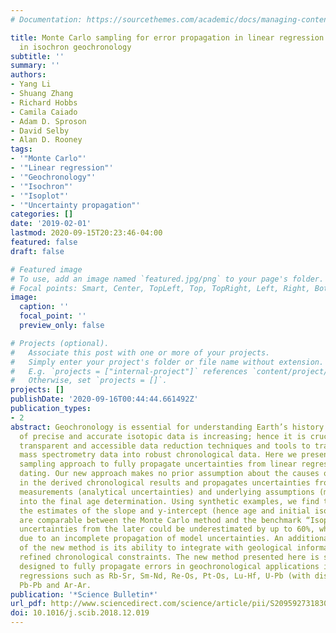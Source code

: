 ```yaml
---
# Documentation: https://sourcethemes.com/academic/docs/managing-content/

title: Monte Carlo sampling for error propagation in linear regression and applications
  in isochron geochronology
subtitle: ''
summary: ''
authors:
- Yang Li
- Shuang Zhang
- Richard Hobbs
- Camila Caiado
- Adam D. Sproson
- David Selby
- Alan D. Rooney
tags:
- '"Monte Carlo"'
- '"Linear regression"'
- '"Geochronology"'
- '"Isochron"'
- '"Isoplot"'
- '"Uncertainty propagation"'
categories: []
date: '2019-02-01'
lastmod: 2020-09-15T20:23:46-04:00
featured: false
draft: false

# Featured image
# To use, add an image named `featured.jpg/png` to your page's folder.
# Focal points: Smart, Center, TopLeft, Top, TopRight, Left, Right, BottomLeft, Bottom, BottomRight.
image:
  caption: ''
  focal_point: ''
  preview_only: false

# Projects (optional).
#   Associate this post with one or more of your projects.
#   Simply enter your project's folder or file name without extension.
#   E.g. `projects = ["internal-project"]` references `content/project/deep-learning/index.md`.
#   Otherwise, set `projects = []`.
projects: []
publishDate: '2020-09-16T00:44:44.661492Z'
publication_types:
- 2
abstract: Geochronology is essential for understanding Earth’s history. The availability
  of precise and accurate isotopic data is increasing; hence it is crucial to develop
  transparent and accessible data reduction techniques and tools to transform raw
  mass spectrometry data into robust chronological data. Here we present a Monte Carlo
  sampling approach to fully propagate uncertainties from linear regressions for isochron
  dating. Our new approach makes no prior assumption about the causes of variability
  in the derived chronological results and propagates uncertainties from both experimental
  measurements (analytical uncertainties) and underlying assumptions (model uncertainties)
  into the final age determination. Using synthetic examples, we find that although
  the estimates of the slope and y-intercept (hence age and initial isotopic ratios)
  are comparable between the Monte Carlo method and the benchmark “Isoplot” algorithm,
  uncertainties from the later could be underestimated by up to 60%, which are likely
  due to an incomplete propagation of model uncertainties. An additional advantage
  of the new method is its ability to integrate with geological information to yield
  refined chronological constraints. The new method presented here is specifically
  designed to fully propagate errors in geochronological applications involves linear
  regressions such as Rb-Sr, Sm-Nd, Re-Os, Pt-Os, Lu-Hf, U-Pb (with discordant points),
  Pb-Pb and Ar-Ar.
publication: '*Science Bulletin*'
url_pdf: http://www.sciencedirect.com/science/article/pii/S2095927318305887
doi: 10.1016/j.scib.2018.12.019
---
```

